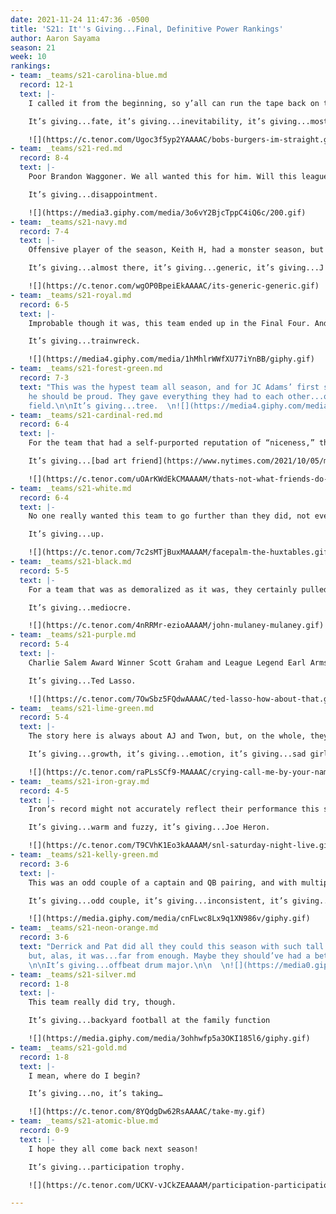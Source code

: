 ```yaml
---
date: 2021-11-24 11:47:36 -0500
title: 'S21: It''s Giving...Final, Definitive Power Rankings'
author: Aaron Sayama
season: 21
week: 10
rankings:
- team: _teams/s21-carolina-blue.md
  record: 12-1
  text: |-
    I called it from the beginning, so y’all can run the tape back on that, but here we are.

    It’s giving...fate, it’s giving...inevitability, it’s giving...mostly straight.

    ![](https://c.tenor.com/Ugoc3f5yp2YAAAAC/bobs-burgers-im-straight.gif)
- team: _teams/s21-red.md
  record: 8-4
  text: |-
    Poor Brandon Waggoner. We all wanted this for him. Will this league ever have another gay QB on top?

    It’s giving...disappointment.

    ![](https://media3.giphy.com/media/3o6vY2BjcTppC4iQ6c/200.gif)
- team: _teams/s21-navy.md
  record: 7-4
  text: |-
    Offensive player of the season, Keith H, had a monster season, but did the cracks on this team really showed in their final match, and, so, maybe they really were nothing to write home about all season.

    It’s giving...almost there, it’s giving...generic, it’s giving...J Crew Factory

    ![](https://c.tenor.com/wgOP0BpeiEkAAAAC/its-generic-generic.gif)
- team: _teams/s21-royal.md
  record: 6-5
  text: |-
    Improbable though it was, this team ended up in the Final Four. And that’s about all there is to say.

    It’s giving...trainwreck.

    ![](https://media4.giphy.com/media/1hMhlrWWfXU77iYnBB/giphy.gif)
- team: _teams/s21-forest-green.md
  record: 7-3
  text: "This was the hypest team all season, and for JC Adams’ first season QB’ing
    he should be proud. They gave everything they had to each other...on & off the
    field.\n\nIt’s giving...tree.  \n![](https://media4.giphy.com/media/I7T29DxbRZ3Ww/giphy.gif)"
- team: _teams/s21-cardinal-red.md
  record: 6-4
  text: |-
    For the team that had a self-purported reputation of “niceness,” they surely weren’t that nice on the field. Helmed by a guidance counselor and a teacher, they certainly led some very physical offensive and defensive plays. What are the ethics of that?

    It’s giving...[bad art friend](https://www.nytimes.com/2021/10/05/magazine/dorland-v-larson.html), it’s giving...kidney.

    ![](https://c.tenor.com/uOArKWdEkCMAAAAM/thats-not-what-friends-do-real-housewives-of-beverly-hills.gif)
- team: _teams/s21-white.md
  record: 6-4
  text: |-
    No one really wanted this team to go further than they did, not even their captain.

    It’s giving...up.

    ![](https://c.tenor.com/7c2sMTjBuxMAAAAM/facepalm-the-huxtables.gif)
- team: _teams/s21-black.md
  record: 5-5
  text: |-
    For a team that was as demoralized as it was, they certainly pulled off an upset, but that was about all they could do..all season.

    It’s giving...mediocre.

    ![](https://c.tenor.com/4nRRMr-ezioAAAAM/john-mulaney-mulaney.gif)
- team: _teams/s21-purple.md
  record: 5-4
  text: |-
    Charlie Salem Award Winner Scott Graham and League Legend Earl Armstrong coached and carried this team through a fun season, but lost in a surprise upset. What a tragic end, but, here’s to hoping their rookies will be back next season.

    It’s giving...Ted Lasso.

    ![](https://c.tenor.com/7OwSbz5FQdwAAAAC/ted-lasso-how-about-that.gif)
- team: _teams/s21-lime-green.md
  record: 5-4
  text: |-
    The story here is always about AJ and Twon, but, on the whole, they were tame(r) this season. And, while no one wanted to see them win a championship again, we did see that look of anguish on AJ’s face after they lost. Gotta say I felt some schadenfreude there.

    It’s giving...growth, it’s giving...emotion, it’s giving...sad girl energy.

    ![](https://c.tenor.com/raPLsSCf9-MAAAAC/crying-call-me-by-your-name.gif)
- team: _teams/s21-iron-gray.md
  record: 4-5
  text: |-
    Iron’s record might not accurately reflect their performance this season, but they were a force, and each of those losses were close and hard fought. We tip our hat to the veterans on this team who led, and to our Female MVP and new Social Chair, Amanda Dafonte, for her enthusiasm and gusto.

    It’s giving...warm and fuzzy, it’s giving...Joe Heron.

    ![](https://c.tenor.com/T9CVhK1Eo3kAAAAM/snl-saturday-night-live.gif)
- team: _teams/s21-kelly-green.md
  record: 3-6
  text: |-
    This was an odd couple of a captain and QB pairing, and with multiple false starts this season, nothing ever really gelled here.

    It’s giving...odd couple, it’s giving...inconsistent, it’s giving...Congress.

    ![](https://media.giphy.com/media/cnFLwc8Lx9q1XN986v/giphy.gif)
- team: _teams/s21-neon-orange.md
  record: 3-6
  text: "Derrick and Pat did all they could this season with such tall receivers,
    but, alas, it was...far from enough. Maybe they should’ve had a better cheer?
    \n\nIt’s giving...offbeat drum major.\n\n  \n![](https://media0.giphy.com/media/26uf68LgjAMAj2a9a/giphy.gif)"
- team: _teams/s21-silver.md
  record: 1-8
  text: |-
    This team really did try, though.

    It’s giving...backyard football at the family function

    ![](https://media.giphy.com/media/3ohhwfp5a3OKI185l6/giphy.gif)
- team: _teams/s21-gold.md
  record: 1-8
  text: |-
    I mean, where do I begin?

    It’s giving...no, it’s taking…

    ![](https://c.tenor.com/8YQdgDw62RsAAAAC/take-my.gif)
- team: _teams/s21-atomic-blue.md
  record: 0-9
  text: |-
    I hope they all come back next season!

    It’s giving...participation trophy.

    ![](https://c.tenor.com/UCKV-vJCkZEAAAAM/participation-participation-tropjy.gif)

---
```

